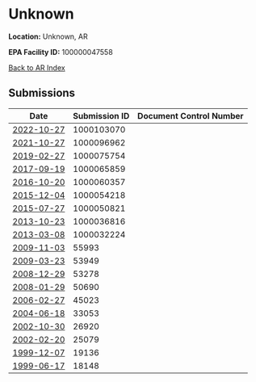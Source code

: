 # Unknown

**Location:** Unknown, AR

**EPA Facility ID:** 100000047558

[Back to AR Index](../../index.md)

## Submissions

| Date | Submission ID | Document Control Number |
|------|--------------|-------------------------|
| [2022-10-27](submissions/1000103070.md) | 1000103070 |  |
| [2021-10-27](submissions/1000096962.md) | 1000096962 |  |
| [2019-02-27](submissions/1000075754.md) | 1000075754 |  |
| [2017-09-19](submissions/1000065859.md) | 1000065859 |  |
| [2016-10-20](submissions/1000060357.md) | 1000060357 |  |
| [2015-12-04](submissions/1000054218.md) | 1000054218 |  |
| [2015-07-27](submissions/1000050821.md) | 1000050821 |  |
| [2013-10-23](submissions/1000036816.md) | 1000036816 |  |
| [2013-03-08](submissions/1000032224.md) | 1000032224 |  |
| [2009-11-03](submissions/55993.md) | 55993 |  |
| [2009-03-23](submissions/53949.md) | 53949 |  |
| [2008-12-29](submissions/53278.md) | 53278 |  |
| [2008-01-29](submissions/50690.md) | 50690 |  |
| [2006-02-27](submissions/45023.md) | 45023 |  |
| [2004-06-18](submissions/33053.md) | 33053 |  |
| [2002-10-30](submissions/26920.md) | 26920 |  |
| [2002-02-20](submissions/25079.md) | 25079 |  |
| [1999-12-07](submissions/19136.md) | 19136 |  |
| [1999-06-17](submissions/18148.md) | 18148 |  |
